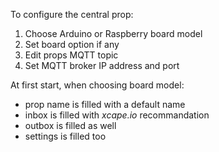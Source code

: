 ﻿To configure the central prop:

1. Choose Arduino or Raspberry board model
2. Set board option if any
3. Edit props MQTT topic
4. Set MQTT broker IP address and port 

At first start, when choosing board model:

* prop name is filled with a default name
* inbox is filled with *xcape.io* recommandation
* outbox is filled as well
* settings is filled too